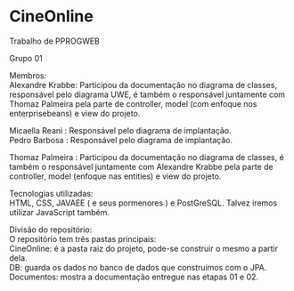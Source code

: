 # CineOnline
Trabalho de PPROGWEB

Grupo 01  

Membros:  
Alexandre Krabbe: Participou da documentação no diagrama de classes, responsável pelo diagrama UWE, é também o responsável juntamente com Thomaz Palmeira pela parte de controller, model (com enfoque nos enterprisebeans) e view do projeto.  

Micaella Reani : Responsável pelo diagrama de implantação.  
Pedro Barbosa :  Responsável pelo diagrama de implantação.  

Thomaz Palmeira : Participou da documentação no diagrama de classes,  é também o responsável juntamente com Alexandre Krabbe pela parte de controller, model (enfoque nas entities)  e view do projeto.  

Tecnologias utilizadas:   
HTML, CSS, JAVAEE ( e seus pormenores ) e PostGreSQL.
Talvez iremos utilizar JavaScript também.

Divisão do repositório:  
O repositório tem três pastas principais:   
CineOnline: é a pasta raiz do projeto, pode-se construir o mesmo a partir dela.  
DB: guarda os dados no banco de dados que construimos com o JPA.  
Documentos: mostra a documentação entregue nas etapas 01 e 02.  
